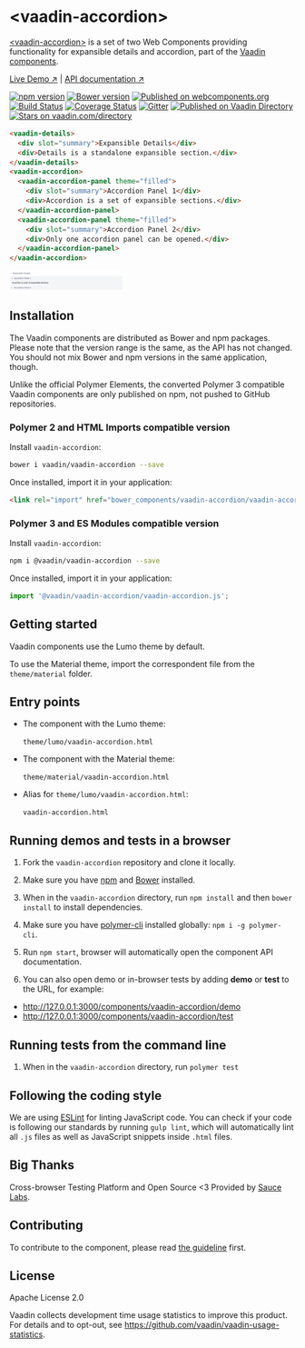 # &lt;vaadin-accordion&gt;

[&lt;vaadin-accordion&gt;](https://vaadin.com/components/vaadin-accordion) is a set of two Web Components providing functionality for expansible details and accordion, part of the [Vaadin components](https://vaadin.com/components).

[Live Demo ↗](https://vaadin.com/components/vaadin-accordion/html-examples)
|
[API documentation ↗](https://vaadin.com/components/vaadin-accordion/html-api)

[![npm version](https://badgen.net/npm/v/@vaadin/vaadin-accordion)](https://www.npmjs.com/package/@vaadin/vaadin-accordion)
[![Bower version](https://badgen.net/github/release/vaadin/vaadin-accordion)](https://github.com/vaadin/vaadin-accordion/releases)
[![Published on webcomponents.org](https://img.shields.io/badge/webcomponents.org-published-blue.svg)](https://www.webcomponents.org/element/vaadin/vaadin-accordion)
[![Build Status](https://travis-ci.org/vaadin/vaadin-accordion.svg?branch=master)](https://travis-ci.org/vaadin/vaadin-accordion)
[![Coverage Status](https://coveralls.io/repos/github/vaadin/vaadin-accordion/badge.svg?branch=master)](https://coveralls.io/github/vaadin/vaadin-accordion?branch=master)
[![Gitter](https://badges.gitter.im/Join%20Chat.svg)](https://gitter.im/vaadin/web-components?utm_source=badge&utm_medium=badge&utm_campaign=pr-badge)
[![Published on Vaadin Directory](https://img.shields.io/badge/Vaadin%20Directory-published-00b4f0.svg)](https://vaadin.com/directory/component/vaadinvaadin-accordion)
[![Stars on vaadin.com/directory](https://img.shields.io/vaadin-directory/star/vaadin-accordion-directory-urlidentifier.svg)](https://vaadin.com/directory/component/vaadinvaadin-accordion)
<!--
```
<custom-element-demo>
  <template>
    <script src="../webcomponentsjs/webcomponents-lite.js"></script>
    <link rel="import" href="vaadin-accordion.html">
    <link rel="import" href="vaadin-details.html">
    <next-code-block></next-code-block>
  </template>
</custom-element-demo>
```
-->
```html
<vaadin-details>
  <div slot="summary">Expansible Details</div>
  <div>Details is a standalone expansible section.</div>
</vaadin-details>
<vaadin-accordion>
  <vaadin-accordion-panel theme="filled">
    <div slot="summary">Accordion Panel 1</div>
    <div>Accordion is a set of expansible sections.</div>
  </vaadin-accordion-panel>
  <vaadin-accordion-panel theme="filled">
    <div slot="summary">Accordion Panel 2</div>
    <div>Only one accordion panel can be opened.</div>
  </vaadin-accordion-panel>
</vaadin-accordion>
```

[<img src="https://raw.githubusercontent.com/vaadin/vaadin-accordion/master/screenshot.png" width="200" alt="Screenshot of vaadin-accordion">](https://vaadin.com/components/vaadin-accordion)


## Installation

The Vaadin components are distributed as Bower and npm packages.
Please note that the version range is the same, as the API has not changed.
You should not mix Bower and npm versions in the same application, though.

Unlike the official Polymer Elements, the converted Polymer 3 compatible Vaadin components
are only published on npm, not pushed to GitHub repositories.

### Polymer 2 and HTML Imports compatible version

Install `vaadin-accordion`:

```sh
bower i vaadin/vaadin-accordion --save
```

Once installed, import it in your application:

```html
<link rel="import" href="bower_components/vaadin-accordion/vaadin-accordion.html">
```

### Polymer 3 and ES Modules compatible version


Install `vaadin-accordion`:

```sh
npm i @vaadin/vaadin-accordion --save
```

Once installed, import it in your application:

```js
import '@vaadin/vaadin-accordion/vaadin-accordion.js';
```

## Getting started

Vaadin components use the Lumo theme by default.

To use the Material theme, import the correspondent file from the `theme/material` folder.

## Entry points

- The component with the Lumo theme:

  `theme/lumo/vaadin-accordion.html`

- The component with the Material theme:

  `theme/material/vaadin-accordion.html`

- Alias for `theme/lumo/vaadin-accordion.html`:

  `vaadin-accordion.html`


## Running demos and tests in a browser

1. Fork the `vaadin-accordion` repository and clone it locally.

1. Make sure you have [npm](https://www.npmjs.com/) and [Bower](https://bower.io) installed.

1. When in the `vaadin-accordion` directory, run `npm install` and then `bower install` to install dependencies.

1. Make sure you have [polymer-cli](https://www.npmjs.com/package/polymer-cli) installed globally: `npm i -g polymer-cli`.

1. Run `npm start`, browser will automatically open the component API documentation.

1. You can also open demo or in-browser tests by adding **demo** or **test** to the URL, for example:

  - http://127.0.0.1:3000/components/vaadin-accordion/demo
  - http://127.0.0.1:3000/components/vaadin-accordion/test


## Running tests from the command line

1. When in the `vaadin-accordion` directory, run `polymer test`


## Following the coding style

We are using [ESLint](http://eslint.org/) for linting JavaScript code. You can check if your code is following our standards by running `gulp lint`, which will automatically lint all `.js` files as well as JavaScript snippets inside `.html` files.


## Big Thanks

Cross-browser Testing Platform and Open Source <3 Provided by [Sauce Labs](https://saucelabs.com).


## Contributing

To contribute to the component, please read [the guideline](https://github.com/vaadin/vaadin-core/blob/master/CONTRIBUTING.md) first.


## License

Apache License 2.0

Vaadin collects development time usage statistics to improve this product. For details and to opt-out, see https://github.com/vaadin/vaadin-usage-statistics.
